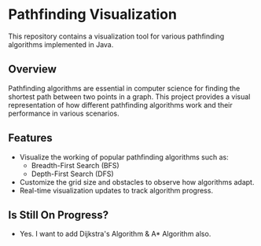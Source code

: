 # Pathfinding Visualization

This repository contains a visualization tool for various pathfinding algorithms implemented in Java.

## Overview

Pathfinding algorithms are essential in computer science for finding the shortest path between two points in a graph. This project provides a visual representation of how different pathfinding algorithms work and their performance in various scenarios.

## Features

- Visualize the working of popular pathfinding algorithms such as:
  - Breadth-First Search (BFS)
  - Depth-First Search (DFS)
- Customize the grid size and obstacles to observe how algorithms adapt.
- Real-time visualization updates to track algorithm progress.
  
## Is Still On Progress?
- Yes. I want to add Dijkstra's Algorithm & A* Algorithm also.
